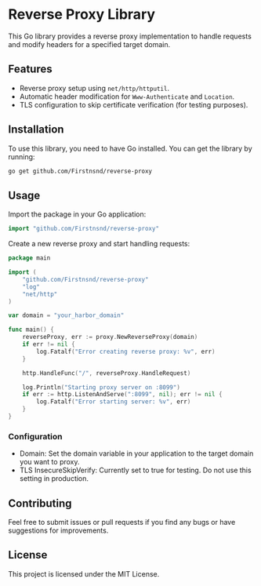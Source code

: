 # Reverse Proxy Library

This Go library provides a reverse proxy implementation to handle requests and modify headers for a specified target domain.

## Features

- Reverse proxy setup using `net/http/httputil`.
- Automatic header modification for `Www-Authenticate` and `Location`.
- TLS configuration to skip certificate verification (for testing purposes).

## Installation

To use this library, you need to have Go installed. You can get the library by running:

```bash
go get github.com/Firstnsnd/reverse-proxy
```

## Usage
Import the package in your Go application:
```go
import "github.com/Firstnsnd/reverse-proxy"
```
Create a new reverse proxy and start handling requests:

```go
package main

import (
	"github.com/Firstnsnd/reverse-proxy"
	"log"
	"net/http"
)

var domain = "your_harbor_domain"

func main() {
	reverseProxy, err := proxy.NewReverseProxy(domain)
	if err != nil {
		log.Fatalf("Error creating reverse proxy: %v", err)
	}

	http.HandleFunc("/", reverseProxy.HandleRequest)

	log.Println("Starting proxy server on :8099")
	if err := http.ListenAndServe(":8099", nil); err != nil {
		log.Fatalf("Error starting server: %v", err)
	}
}
```

### Configuration
- Domain: Set the domain variable in your application to the target domain you want to proxy.
- TLS InsecureSkipVerify: Currently set to true for testing. Do not use this setting in production.

## Contributing
Feel free to submit issues or pull requests if you find any bugs or have suggestions for improvements.

## License 
This project is licensed under the MIT License.


